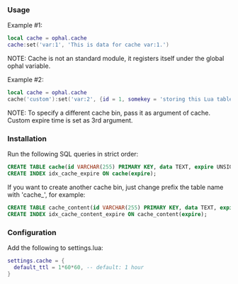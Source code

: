 
### Usage

Example #1:

```Lua
local cache = ophal.cache
cache:set('var:1', 'This is data for cache var:1.')
```
NOTE: Cache is not an standard module, it registers itself under the global ophal variable.

Example #2:

```Lua
local cache = ophal.cache
cache('custom'):set('var:2', {id = 1, somekey = 'storing this Lua table on a different bin'}, time() + 5*60*60)
```
NOTE: To specify a different cache bin, pass it as argument of cache. Custom expire time is set as 3rd argument.


### Installation

Run the following SQL queries in strict order:

```SQL
CREATE TABLE cache(id VARCHAR(255) PRIMARY KEY, data TEXT, expire UNSIGNED BIG INT, created UNSIGNED BIG INT, serialized BOOLEAN);
CREATE INDEX idx_cache_expire ON cache(expire);
```

If you want to create another cache bin, just change prefix the table name with 'cache_', for example:

```SQL
CREATE TABLE cache_content(id VARCHAR(255) PRIMARY KEY, data TEXT, expire UNSIGNED BIG INT, created UNSIGNED BIG INT, serialized BOOLEAN);
CREATE INDEX idx_cache_content_expire ON cache_content(expire);
```


### Configuration

Add the following to settings.lua:

```Lua
settings.cache = {
  default_ttl = 1*60*60, -- default: 1 hour
}
```
